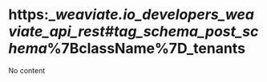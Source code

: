 # https:__weaviate.io_developers_weaviate_api_rest#tag_schema_post_schema_%7BclassName%7D_tenants
No content